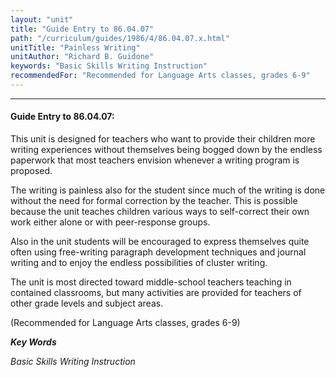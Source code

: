 ```yaml
---
layout: "unit"
title: "Guide Entry to 86.04.07"
path: "/curriculum/guides/1986/4/86.04.07.x.html"
unitTitle: "Painless Writing"
unitAuthor: "Richard B. Guidone"
keywords: "Basic Skills Writing Instruction"
recommendedFor: "Recommended for Language Arts classes, grades 6-9"
---
```

<body>
<hr/>
 <h4>
  Guide Entry to 86.04.07:
 </h4>
 This unit is designed for teachers who want to provide their children more writing experiences without themselves being bogged down by the endless paperwork that most teachers envision whenever a writing program is proposed.
 <p>
  The writing is painless also for the student since much of the writing is done without the need for formal correction by the teacher. This is possible because the unit teaches children various ways to self-correct their own work either alone or with peer-response groups.
 </p>
 <p>
  Also in the unit students will be encouraged to express themselves quite often using free-writing paragraph development techniques and journal writing and to enjoy the endless possibilities of cluster writing.
 </p>
 <p>
  The unit is most directed toward middle-school teachers teaching in contained classrooms, but many activities are provided for teachers of other grade levels and subject areas.
 </p>
 <p>
  (Recommended for Language Arts classes, grades 6-9)
 </p>
<p>
  <b>
   <i>
    Key Words
   </i>
  </b>
  <br/>
 </p>
 <p>
  <i>
   Basic Skills Writing Instruction
  </i>
 </p>

</body>